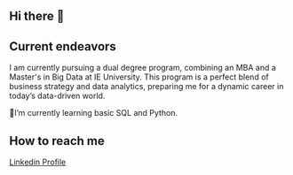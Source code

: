 ## Hi there 👋



<!--
**Gechz/Gechz** is a ✨ _special_ ✨ repository because its `README.md` (this file) appears on your GitHub profile.

Here are some ideas to get you started:
-->

## Current endeavors
I am currently pursuing a dual degree program, combining an MBA and a Master's in Big Data at IE University. This program is a perfect blend of business strategy and data analytics, preparing me for a dynamic career in today’s data-driven world.

🏫I’m currently learning basic SQL and Python.



## How to reach me
[Linkedin Profile](www.linkedin.com/in/gabriel-chapz-12f96)
